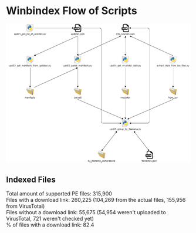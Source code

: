 # Winbindex Flow of Scripts

![winbindex-scripts-flow.png](winbindex-scripts-flow.png)

## Indexed Files

<!--FileStats-->
Total amount of supported PE files: 315,900  
Files with a download link: 260,225 (104,269 from the actual files, 155,956 from VirusTotal)  
Files without a download link: 55,675 (54,954 weren't uploaded to VirusTotal, 721 weren't checked yet)  
% of files with a download link: 82.4  
<!--/FileStats-->
